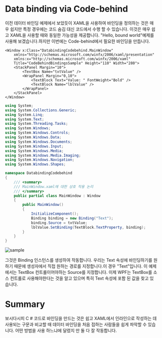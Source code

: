 # Data binding via Code-behind


이전 데이터 바인딩 예제에서 보았듯이 XAML을 사용하여 바인딩을 정의하는 것은 매우 쉽지만 특정 경우에는 코드 숨김 대신 코드에서 수행 할 수 있습니다. 이것은 매우 쉽고 XAML을 사용할 때와 동일한 가능성을 제공합니다. "Hello, bound world"예제를 사용해 보겠습니다.하지만 이번에는 Code-behind에서 필요한 바인딩을 만듭니다.

```XAML
<Window x:Class="DatabindingCodebehind.MainWindow"
    xmlns="http://schemas.microsoft.com/winfx/2006/xaml/presentation"
    xmlns:x="http://schemas.microsoft.com/winfx/2006/xaml"
    Title="CodeBehindBindingsSample" Height="110" Width="280">
    <StackPanel Margin="10">
        <TextBox Name="txtValue" />
        <WrapPanel Margin="0,10">
            <TextBlock Text="Value: " FontWeight="Bold" />
            <TextBlock Name="lblValue" />
        </WrapPanel>
    </StackPanel>
</Window>
```

```C#
using System;
using System.Collections.Generic;
using System.Linq;
using System.Text;
using System.Threading.Tasks;
using System.Windows;
using System.Windows.Controls;
using System.Windows.Data;
using System.Windows.Documents;
using System.Windows.Input;
using System.Windows.Media;
using System.Windows.Media.Imaging;
using System.Windows.Navigation;
using System.Windows.Shapes;

namespace DatabindingCodebehind
{
    /// <summary>
    /// MainWindow.xaml에 대한 상호 작용 논리
    /// </summary>
    public partial class MainWindow : Window
    {
        public MainWindow()
        {
            InitializeComponent();
            Binding binding = new Binding("Text");
            binding.Source = txtValue;
            lblValue.SetBinding(TextBlock.TextProperty, binding);
        }
    }
}

```

![sample](https://100.100.15.221/Kerry-cho/WPF-Example/blob/master/DatabindingCodebehind/Sample.png)

그것은 Binding 인스턴스를 생성하여 작동합니다. 우리는 Text 속성에 바인딩하기를 원하기 때문에 생성자에서 직접 원하는 경로를 지정합니다.이 경우 "Text"입니다. 이 예제에서는 TextBox 컨트롤이어야하는 Source를 지정합니다. 이제 WPF는 TextBox를 소스 컨트롤로 사용해야한다는 것을 알고 있으며 특히 Text 속성에 포함 된 값을 찾고 있습니다.

# Summary


보시다시피 C # 코드로 바인딩을 만드는 것은 쉽고 XAML에서 인라인으로 작성하는 데 사용되는 구문과 비교할 때 데이터 바인딩을 처음 접하는 사람들을 쉽게 파악할 수 있습니다. 어떤 방법을 사용 하느냐에 달렸지 만 둘 다 잘 작동합니다.

